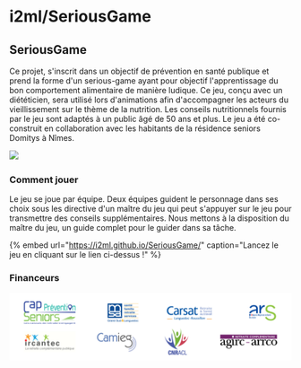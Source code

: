 # i2ml/SeriousGame

## SeriousGame

Ce projet, s'inscrit dans un objectif de prévention en santé publique et prend la forme d'un serious-game ayant pour objectif l'apprentissage du bon comportement alimentaire de manière ludique. Ce jeu, conçu avec un diététicien, sera utilisé lors d'animations afin d'accompagner les acteurs du vieillissement sur le thème de la nutrition. Les conseils nutritionnels fournis par le jeu sont adaptés à un public âgé de 50 ans et plus. Le jeu a été co-construit en collaboration avec les habitants de la résidence seniors Domitys à Nîmes.

[![](https://camo.githubusercontent.com/ff2a352fd5b45bf2431e66e8cb52a7de43d56618/68747470733a2f2f696d672e736869656c64732e696f2f6769746875622f73746172732f69326d6c2f536572696f757347616d652e7376673f6c6162656c3d5374617273267374796c653d736f6369616c)](https://github.com/i2ml/SeriousGame)

### Comment jouer

Le jeu se joue par équipe. Deux équipes guident le personnage dans ses choix sous les directive d'un maître du jeu qui peut s'appuyer sur le jeu pour transmettre des conseils supplémentaires. Nous mettons à la disposition du maître du jeu, un guide complet pour le guider dans sa tâche.

{% embed url="https://i2ml.github.io/SeriousGame/" caption="Lancez le jeu en cliquant sur le lien ci-dessus !" %}

### Financeurs

![](.gitbook/assets/logos.jpg)



